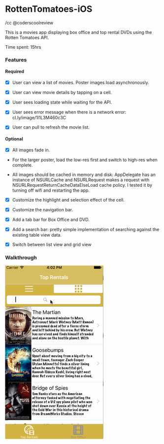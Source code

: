 # RottenTomatoes-iOS
/cc @coderscoolreview

This is a movies app displaying box office and top rental DVDs using the Rotten Tomatoes API.

Time spent: 15hrs

### Features

#### Required

* [x] User can view a list of movies. Poster images load asynchronously.

* [x] User can view movie details by tapping on a cell.

* [x] User sees loading state while waiting for the API.

* [x] User sees error message when there is a network error: cl.ly/image/1l1L3M460c3C

* [x] User can pull to refresh the movie list.

#### Optional

* [x] All images fade in.

* For the larger poster, load the low-res first and switch to high-res when complete.

* All images should be cached in memory and disk: AppDelegate has an instance of NSURLCache and NSURLRequest makes a request with NSURLRequestReturnCacheDataElseLoad cache policy. I tested it by turning off wifi and restarting the app.

* [x] Customize the highlight and selection effect of the cell.

* [x] Customize the navigation bar.

* [x] Add a tab bar for Box Office and DVD.

* [x] Add a search bar: pretty simple implementation of searching against the existing table view data.

* [x] Switch between list view and grid view

### Walkthrough
![Alt text](/images/walk.gif?raw=true "Demo page")
